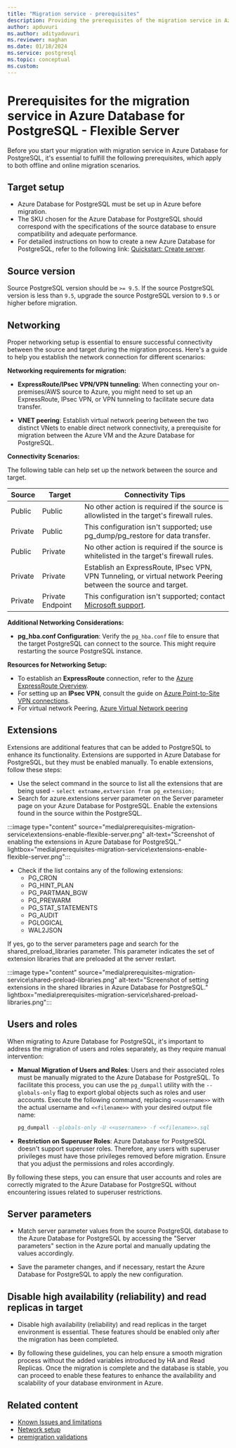 ```yaml
---
title: "Migration service - prerequisites"
description: Providing the prerequisites of the migration service in Azure Database for PostgreSQL
author: apduvuri
ms.author: adityaduvuri
ms.reviewer: maghan
ms.date: 01/18/2024
ms.service: postgresql
ms.topic: conceptual
ms.custom:
---
```


# Prerequisites for the migration service in Azure Database for PostgreSQL - Flexible Server

Before you start your migration with migration service in Azure Database for PostgreSQL, it's essential to fulfill the following prerequisites, which apply to both offline and online migration scenarios.

## Target setup

- Azure Database for PostgreSQL must be set up in Azure before migration.
- The SKU chosen for the Azure Database for PostgreSQL should correspond with the specifications of the source database to ensure compatibility and adequate performance.
- For detailed instructions on how to create a new Azure Database for PostgreSQL, refer to the following link: [Quickstart: Create server](/azure/postgresql/flexible-server/).

## Source version

Source PostgreSQL version should be `>= 9.5`. If the source PostgreSQL version is less than `9.5`, upgrade the source PostgreSQL version to `9.5` or higher before migration.

## Networking

Proper networking setup is essential to ensure successful connectivity between the source and target during the migration process. Here's a guide to help you establish the network connection for different scenarios:

**Networking requirements for migration:**

- **ExpressRoute/IPsec VPN/VPN tunneling**: When connecting your on-premises/AWS source to Azure, you might need to set up an ExpressRoute, IPsec VPN, or VPN tunneling to facilitate secure data transfer.

- **VNET peering**: Establish virtual network peering between the two distinct VNets to enable direct network connectivity, a prerequisite for migration between the Azure VM and the Azure Database for PostgreSQL.

**Connectivity Scenarios:**

The following table can help set up the network between the source and target.

| Source | Target | Connectivity Tips |
| --- | --- | --- |
| Public  | Public  | No other action is required if the source is allowlisted in the target's firewall rules. |
| Private | Public  | This configuration isn't supported; use pg_dump/pg_restore for data transfer. |
| Public  | Private | No other action is required if the source is whitelisted in the target's firewall rules. |
| Private | Private | Establish an ExpressRoute, IPsec VPN, VPN Tunneling, or virtual network Peering between the source and target. |
| Private | Private Endpoint | This configuration isn't supported; contact [Microsoft support](https://support.microsoft.com/). |

**Additional Networking Considerations:**

- **pg_hba.conf Configuration**: Verify the `pg_hba.conf` file to ensure that the target PostgreSQL can connect to the source. This might require restarting the source PostgreSQL instance.

**Resources for Networking Setup:**

- To establish an **ExpressRoute** connection, refer to the [Azure ExpressRoute Overview](/azure/expressroute/expressroute-introduction).
- For setting up an **IPsec VPN**, consult the guide on [Azure Point-to-Site VPN connections](/azure/vpn-gateway/point-to-site-about).
- For virtual network Peering, [Azure Virtual Network peering](/azure/virtual-network/virtual-network-peering-overview)

## Extensions

Extensions are additional features that can be added to PostgreSQL to enhance its functionality. Extensions are supported in Azure Database for PostgreSQL, but they must be enabled manually. To enable extensions, follow these steps:

- Use the select command in the source to list all the extensions that are being used - `select extname,extversion from pg_extension;`
- Search for azure.extensions server parameter on the Server parameter page on your Azure Database for PostgreSQL. Enable the extensions found in the source within the PostgreSQL.

:::image type="content" source="media\prerequisites-migration-service\extensions-enable-flexible-server.png" alt-text="Screenshot of enabling the extensions in Azure Database for PostgreSQL." lightbox="media\prerequisites-migration-service\extensions-enable-flexible-server.png":::

- Check if the list contains any of the following extensions:
    - PG_CRON
    - PG_HINT_PLAN
    - PG_PARTMAN_BGW
    - PG_PREWARM
    - PG_STAT_STATEMENTS
    - PG_AUDIT
    - PGLOGICAL
    - WAL2JSON

If yes, go to the server parameters page and search for the shared_preload_libraries parameter. This parameter indicates the set of extension libraries that are preloaded at the server restart.

:::image type="content" source="media\prerequisites-migration-service\shared-preload-libraries.png" alt-text="Screenshot of setting  extensions in the shared libraries in Azure Database for PostgreSQL." lightbox="media\prerequisites-migration-service\shared-preload-libraries.png":::

## Users and roles

When migrating to Azure Database for PostgreSQL, it's important to address the migration of users and roles separately, as they require manual intervention:

- **Manual Migration of Users and Roles**: Users and their associated roles must be manually migrated to the Azure Database for PostgreSQL. To facilitate this process, you can use the `pg_dumpall` utility with the `--globals-only` flag to export global objects such as roles and user accounts. Execute the following command, replacing `<<username>>` with the actual username and `<<filename>>` with your desired output file name:

  ```sql
  pg_dumpall --globals-only -U <<username>> -f <<filename>>.sql
  ```

- **Restriction on Superuser Roles**: Azure Database for PostgreSQL doesn't support superuser roles. Therefore, any users with superuser privileges must have those privileges removed before migration. Ensure that you adjust the permissions and roles accordingly.

By following these steps, you can ensure that user accounts and roles are correctly migrated to the Azure Database for PostgreSQL without encountering issues related to superuser restrictions.

## Server parameters

- Match server parameter values from the source PostgreSQL database to the Azure Database for PostgreSQL by accessing the "Server parameters" section in the Azure portal and manually updating the values accordingly.

- Save the parameter changes, and if necessary, restart the Azure Database for PostgreSQL to apply the new configuration.

## Disable high availability (reliability) and read replicas in target

- Disable high availability (reliability) and read replicas in the target environment is essential. These features should be enabled only after the migration has been completed.

- By following these guidelines, you can help ensure a smooth migration process without the added variables introduced by HA and Read Replicas. Once the migration is complete and the database is stable, you can proceed to enable these features to enhance the availability and scalability of your database environment in Azure.

## Related content

- [Known Issues and limitations](known-issues-migration-service.md)
- [Network setup](network-setup-migration-service.md)
- [premigration validations](premigration-migration-service.md)